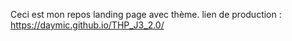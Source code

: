 Ceci est mon repos landing page avec thème. lien de production : https://daymic.github.io/THP_J3_2.0/